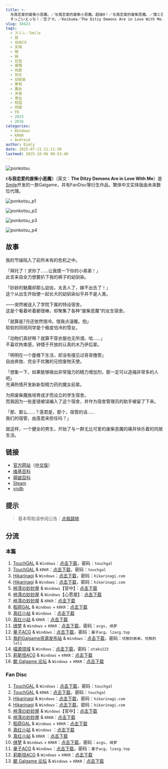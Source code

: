 ```yaml
---
title: >-
  与我恋爱的废柴小恶魔。／与我恋爱的废柴小恶魔。超级H！／与我恋爱的废柴恶魔。／僕と恋するポンコツアクマ。／僕と恋するポンコツアクマ。
  すっごいえっち！／恋クマ。／Koikuma／The Ditzy Demons Are in Love With Me／Fan Disc
slug: 38423
tags:
  - スミレ／Smile
  - 拔
  - 动态CG
  - 实用
  - 萌
  - 妹
  - 后宫
  - 废萌
  - 纯爱
  - 欢乐
  - 幼驯染
  - 萝莉
  - 魔女
  - 天使
  - 雪女
  - 校园
  - 同居
  - FD
  - 2015
  - 2016
categories:
  - Windows
  - KRKR
  - Android
author: Dimly
date: 2025-07-21 21:11:30
lastmod: 2025-10-06 00:53:40
---
```


![ponkotsu](https://static.30hb.cn/vndb/img/ponkotsu.webp)

《**与我恋爱的废柴小恶魔**》（英文：**The Ditzy Demons Are in Love With Me**）是[Smile](https://zh.moegirl.org.cn/Smile(游戏品牌))开发的一款Galgame，并有FanDisc等衍生作品，繁体中文实体版由未来数位代理。

<!--more-->

![ponkotsu_p1](https://static.30hb.cn/vndb/img/ponkotsu_p1.webp)

![ponkotsu_p2](https://static.30hb.cn/vndb/img/ponkotsu_p2.webp)

![ponkotsu_p3](https://static.30hb.cn/vndb/img/ponkotsu_p3.webp)

![ponkotsu_p4](https://static.30hb.cn/vndb/img/ponkotsu_p4.webp)

## 故事

我的节操陷入了前所未有的危机之中。

「拜托了！求你了……让我摸一下你的小弟弟！」  
此言来自全力想要扒下我的裤子的幼驯染。

「妙龄的魅魔却那么幼齿，太丢人了，嫁不出去了！」  
这个从出生开始便一起长大的幼驯染似乎并不是人类。

——突然被送入了学院下属的特设宿舍。  
这是个看着听着都很棒，却聚集了各种“废柴恶魔”的女生宿舍。

「就算是7月还依然很冷。借我点温暖。抱」  
软软的同班同学是个极度怕冷的雪女。

「动物们真好啊？就算不穿衣服也无所谓。哈……」  
不喜欢拘束感，钟情于开放的认真的木乃伊后辈。

「明明在一个屋檐下生活，却没有撞见过哥哥撸管」  
自由奔放、完全不优雅的兄控废物天使。

「想象一下，如果能够做出非常强力的精力增加剂，那一定可以造福非常多的人吧」  
充满热情开发新新型精力药的魔女前辈。

为把废柴魔族培育成才而设立的学生宿舍。  
而我因为一些差错被误编入了这个宿舍，并作为宿舍管理员的助手被留了下来。

「那、那么……？莲君是，那个，宿管的话……  
我们的宿管，由莲君来担任吗？」

就这样，一个健全的男生，开始了与一群无比可爱的废柴恶魔的痛并快乐着的同居生活。

## 链接

- [官方网站](http://s-mi-le.com/ponkotsu/)（[中文版](https://future-digi.com/fdm032/index.html)）
- [维基百科](https://zh.wikipedia.org/wiki/%E8%88%87%E6%88%91%E6%88%80%E6%84%9B%E7%9A%84%E5%BB%A2%E6%9F%B4%E5%B0%8F%E6%83%A1%E9%AD%94%E3%80%82)
- [萌娘百科](https://zh.moegirl.org.cn/%E4%B8%8E%E6%88%91%E6%81%8B%E7%88%B1%E7%9A%84%E5%BA%9F%E6%9F%B4%E5%B0%8F%E6%81%B6%E9%AD%94)
- [Steam](https://store.steampowered.com/app/802870)
- [vndb](https://vndb.org/v17515)

## 提示

> 基本帮助请参阅公告：[点我跳转](/)

## 分流

### 本篇

1.  [TouchGAL](https://www.touchgal.us/) & `Windows`：[点击下载](https://pan.touchgal.net/s/O1xSW)，密码：`touchgal`
2.  [TouchGAL](https://www.touchgal.us/) & `KRKR`：[点击下载](https://pan.touchgal.net/s/qQmHb)，密码：`touchgal`
3.  [Hikarinagi](https://www.hikarinagi.net/) & `Windows`：[点击下载](https://pan.yurari.moe/s/4L0tQ)，密码：`hikarinagi.com`
4.  [Hikarinagi](https://www.hikarinagi.net/) & `Windows`：[点击下载](https://pan.yurari.moe/s/1wVjtD)，密码：`hikarinagi.com`
5.  [梓澪の妙妙屋](https://zi0.cc/) & `Windows`【官中】：[点击下载](https://zi0.cc/%E5%90%88%E9%9B%86%E7%B3%BB%E5%88%97/%E5%8D%97+GalGame%E6%B1%89%E5%8C%96%E5%8C%BA%E5%85%A8%E5%8C%BA%E8%B5%84%E6%BA%90%E5%A4%87%E4%BB%BD/04/[%E3%82%B9%E3%83%9F%E3%83%AC]%20%E5%83%95%E3%81%A8%E6%81%8B%E3%81%99%E3%82%8B%E3%83%9D%E3%83%B3%E3%82%B3%E3%83%84%E3%82%A2%E3%82%AF%E3%83%9E%20%20%E4%B8%8E%E6%88%91%E6%81%8B%E7%88%B1%E7%9A%84%E5%BA%9F%E6%9F%B4%E6%81%B6%E9%AD%94%20%E6%B1%89%E5%8C%96%E7%A1%AC%E7%9B%98%E7%89%88[%E5%AE%98%E6%96%B9%E4%B8%AD%E6%96%87].zip)
6.  [梓澪の妙妙屋](https://zi0.cc/) & `Windows`【心愿屋】：[点击下载](https://zi0.cc/%E5%90%88%E9%9B%86%E7%B3%BB%E5%88%97/%E5%8D%97+GalGame%E6%B1%89%E5%8C%96%E5%8C%BA%E5%85%A8%E5%8C%BA%E8%B5%84%E6%BA%90%E5%A4%87%E4%BB%BD/05/[%E3%82%B9%E3%83%9F%E3%83%AC]%20%E5%83%95%E3%81%A8%E6%81%8B%E3%81%99%E3%82%8B%E3%83%9D%E3%83%B3%E3%82%B3%E3%83%84%E3%82%A2%E3%82%AF%E3%83%9E%E4%B8%8E%E6%88%91%E6%81%8B%E7%88%B1%E7%9A%84%E5%BA%9F%E6%9F%B4%E6%81%B6%E9%AD%94%20[%E6%B1%89%E5%8C%96%E7%A1%AC%E7%9B%98%E7%89%88]%20[%E5%BF%83%E6%84%BF%E5%B1%8B%E6%B1%89%E5%8C%96].zip)
7.  [梓澪の妙妙屋](https://zi0.cc/) & `KRKR`：[点击下载](https://zi0.cc/,%E3%80%90ADV-%E5%86%92%E9%99%A9%E6%B8%B8%E6%88%8F%E3%80%91/%E3%80%90%E5%8F%8C%E7%AB%AFKR%E3%80%91%E4%B8%8E%E6%88%91%E6%81%8B%E7%88%B1%E7%9A%84%E5%BA%9F%E6%9F%B4%E5%B0%8F%E6%81%B6%E9%AD%94)
8.  [稻荷GAL](https://inarigal.com/) & `Windows` + `KRKR`：[点击下载](https://inarigal.com/detail/454)
9.  [真红小站](https://www.shinnku.com/) & `Windows` ：[点击下载](https://www.shinnku.com/files/shinnku/0/win/%E4%B8%8E%E6%88%91%E6%81%8B%E7%88%B1%E7%9A%84%E5%BA%9F%E6%9F%B4%E6%81%B6%E9%AD%94.7z)
10.  [真红小站](https://www.shinnku.com/) & `KRKR` ：[点击下载](https://www.shinnku.com/files/shinnku/0/krkr/%E4%B8%8E%E6%88%91%E6%81%8B%E7%88%B1%E7%9A%84%E5%BA%9F%E6%9F%B4%E5%B0%8F%E6%81%B6%E9%AD%94.7z)
11.  [绮梦](https://acgs.one/) & `Windows` + `KRKR`：[点击下载](https://game.acgs.one/game/642.html)，密码：`acgs`、`绮梦`
12.  [量子ACG](https://lzacg.org/) & `Windows`：[点击下载](https://lzacg.cc/361)，密码：`量子acg`、`lzacg.top`
13.  [我的Galgame资源发布站](https://www.ttloli.com/) & `Windows`：[点击下载](https://www.ttloli.com/yuwolianaidefeichaixiaoemo.html)，密码：`忧郁的弟弟`、`忧郁的loli`
14.  [喵源领域](https://www.nyantaku.com/) & `Windows`：[点击下载](https://www.nullcloud.top/Game/Smile/[Windows]%E4%B8%8E%E6%88%91%E6%81%8B%E7%88%B1%E7%9A%84%E5%BA%9F%E6%9F%B4%E5%B0%8F%E6%81%B6%E9%AD%94)，密码：`otaku123`
15.  [莉斯坦ACG](https://www.limulu.moe/) & `Windows` + `KRKR`：[点击下载](https://www.limulu.moe/posts/7d8495de)
16.  [鲲 Galgame 论坛](https://www.kungal.com/) & `Windows` + `KRKR`：[点击下载](https://www.kungal.com/galgame/448)

### Fan Disc

1.  [TouchGAL](https://www.touchgal.us/) & `Windows`：[点击下载](https://pan.touchgal.net/s/qwjTb)，密码：`touchgal`
2.  [TouchGAL](https://www.touchgal.us/) & `KRKR`：[点击下载](https://pan.touchgal.net/s/y7DhY)，密码：`touchgal`
3.  [Hikarinagi](https://www.hikarinagi.net/) & `Windows`：[点击下载](https://pan.yurari.moe/s/5LZuQ)，密码：`hikarinagi.com`
4.  [Hikarinagi](https://www.hikarinagi.net/) & `Windows`：[点击下载](https://pan.yurari.moe/s/Z6Z6fV)，密码：`hikarinagi.com`
5.  [梓澪の妙妙屋](https://zi0.cc/) & `Windows`【官中】：[点击下载](https://zi0.cc/%E5%90%88%E9%9B%86%E7%B3%BB%E5%88%97/%E5%8D%97+GalGame%E6%B1%89%E5%8C%96%E5%8C%BA%E5%85%A8%E5%8C%BA%E8%B5%84%E6%BA%90%E5%A4%87%E4%BB%BD/04/[%E3%82%B9%E3%83%9F%E3%83%AC]%20%E5%83%95%E3%81%A8%E6%81%8B%E3%81%99%E3%82%8B%E3%83%9D%E3%83%B3%E3%82%B3%E3%83%84%E3%82%A2%E3%82%AF%E3%83%9E%E3%80%82%20%E3%81%99%E3%81%A3%E3%81%94%E3%81%84%E3%81%88%E3%81%A3%E3%81%A1%EF%BC%81%E4%B8%8E%E6%88%91%E6%81%8B%E7%88%B1%E7%9A%84%E5%BA%9F%E6%9F%B4%E6%81%B6%E9%AD%94%20FD%20R18%E6%B1%89%E5%8C%96%E7%A1%AC%E7%9B%98%E7%89%88[%E5%AE%98%E6%96%B9%E4%B8%AD%E6%96%87].zip)
6.  [梓澪の妙妙屋](https://zi0.cc/) & `KRKR`：[点击下载](https://zi0.cc/,%E3%80%90ADV-%E5%86%92%E9%99%A9%E6%B8%B8%E6%88%8F%E3%80%91/%E3%80%90%E5%8F%8C%E7%AB%AFKR%E3%80%91%E4%B8%8E%E6%88%91%E6%81%8B%E7%88%B1%E7%9A%84%E5%BA%9F%E6%9F%B4%E5%B0%8F%E6%81%B6%E9%AD%94/%E3%80%90%E5%8F%8C%E7%AB%AFKR%E3%80%91%E4%B8%8E%E6%88%91%E6%81%8B%E7%88%B1%E7%9A%84%E5%BA%9F%E6%9F%B4%E5%B0%8F%E6%81%B6%E9%AD%94FD.7z)
7.  [稻荷GAL](https://inarigal.com/) & `Windows` + `KRKR`：[点击下载](https://inarigal.com/detail/118)
8.  [真红小站](https://www.shinnku.com/) & `Windows` ：[点击下载](https://www.shinnku.com/files/shinnku/0/win/%E4%B8%8E%E6%88%91%E6%81%8B%E7%88%B1%E7%9A%84%E5%BA%9F%E6%9F%B4%E6%81%B6%E9%AD%94~%E7%94%9C%E8%85%BB%E5%90%8E%E6%97%A5%E8%B0%88%EF%BD%9E.7z)
9.  [真红小站](https://www.shinnku.com/) & `KRKR` ：[点击下载](https://www.shinnku.com/files/shinnku/0/krkr/%E4%B8%8E%E6%88%91%E6%81%8B%E7%88%B1%E7%9A%84%E5%BA%9F%E6%9F%B4%E6%81%B6%E9%AD%94%20%EF%BD%9E%E7%94%9C%E8%85%BB%E5%90%8E%E6%97%A5%E8%B0%88%EF%BD%9E.7z)
10.  [绮梦](https://acgs.one/) & `Windows` + `KRKR`：[点击下载](https://game.acgs.one/game/642.html)，密码：`acgs`、`绮梦`
11.  [量子ACG](https://lzacg.org/) & `Windows`：[点击下载](https://lzacg.cc/4727)，密码：`量子acg`、`lzacg.top`
12.  [莉斯坦ACG](https://www.limulu.moe/) & `Windows` + `KRKR`：[点击下载](https://www.limulu.moe/posts/9f9345e)
13.  [鲲 Galgame 论坛](https://www.kungal.com/) & `Windows` + `KRKR`：[点击下载](https://www.kungal.com/galgame/447)
